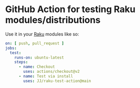 # GitHub Action for testing Raku modules/distributions



Use it in your [Raku](https://raku.org) modules like so:

```yaml
on: [ push, pull_request ]
jobs:
  test:
    runs-on: ubuntu-latest
    steps:
      - name: Checkout
        uses: actions/checkout@v2
      - name: Test via install
        uses: JJ/raku-test-action@main
```
